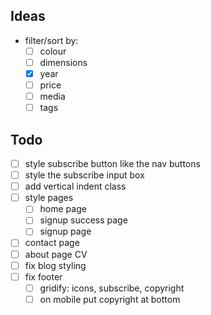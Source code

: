 ## Ideas
- filter/sort by:
    - [ ] colour
    - [ ] dimensions
    - [x] year
    - [ ] price
    - [ ] media
    - [ ] tags
## Todo
- [ ] style subscribe button like the nav buttons
- [ ] style the subscribe input box
- [ ] add vertical indent class
- [ ] style pages
    - [ ] home page
    - [ ] signup success page
    - [ ] signup page
- [ ] contact page
- [ ] about page CV
- [ ] fix blog styling
- [ ] fix footer
    - [ ] gridify: icons, subscribe, copyright
    - [ ] on mobile put copyright at bottom
